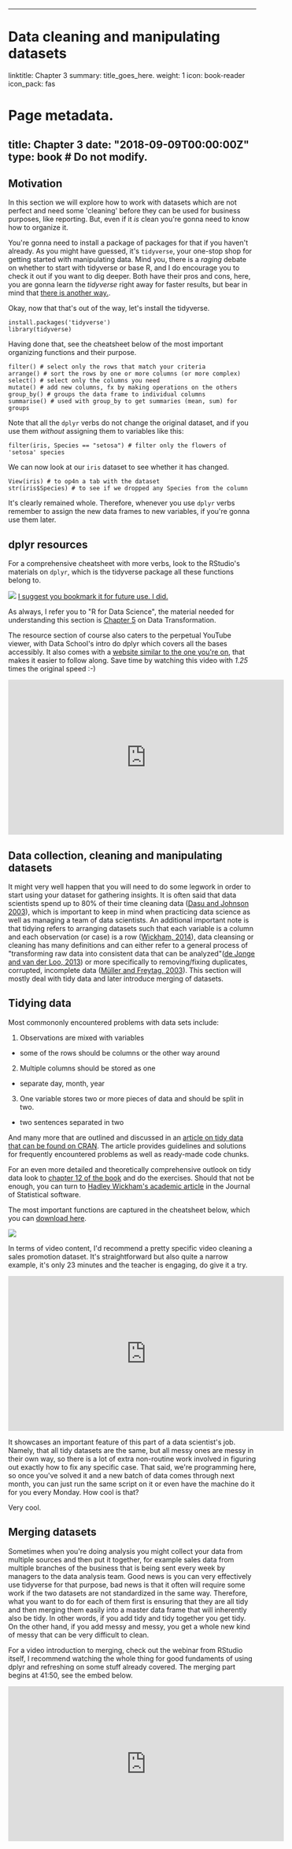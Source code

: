 
---
# Data cleaning and manipulating datasets
linktitle: Chapter 3
summary: title_goes_here.
weight: 1
icon: book-reader
icon_pack: fas

# Page metadata.
title: Chapter 3
date: "2018-09-09T00:00:00Z"
type: book  # Do not modify.
---

## Motivation

In this section we will explore how to work with datasets which are not perfect and need some 'cleaning' before they can be used for business purposes, like reporting. But, even if it _is_ clean you're gonna need to know how to organize it. 

You're gonna need to install a package of packages for that if you haven't already. As you might have guessed, it's `tidyverse`, your one-stop shop for getting started with manipulating data. Mind you, there is a _raging_ debate on whether to start with tidyverse or base R, and I do encourage you to check it out if you want to dig deeper. Both have their pros and cons, here, you are gonna learn the _tidyverse_ right away for faster results, but bear in mind that [there is another way.](https://github.com/matloff/TidyverseSkeptic).

Okay, now that that's out of the way, let's install the tidyverse.
```
install.packages('tidyverse')
library(tidyverse)
```
Having done that, see the cheatsheet below of the most important organizing functions and their purpose.
```
filter() # select only the rows that match your criteria
arrange() # sort the rows by one or more columns (or more complex)
select() # select only the columns you need
mutate() # add new columns, fx by making operations on the others
group_by() # groups the data frame to individual columns
summarise() # used with group_by to get summaries (mean, sum) for groups
```
Note that all the `dplyr` verbs do not change the original dataset, and if you use them _without_ assigning them to variables like this:
```
filter(iris, Species == "setosa") # filter only the flowers of 'setosa' species
```
We can now look at our `iris` dataset to see whether it has changed.
```
View(iris) # to op4n a tab with the dataset
str(iris$Species) # to see if we dropped any Species from the column
```
It's clearly remained whole. Therefore, whenever you use `dplyr` verbs remember to assign the new data frames to new variables, if you're gonna use them later. 


## dplyr resources

For a comprehensive cheatsheet with more verbs, look to the RStudio's materials on `dplyr`, which is the tidyverse package all these functions belong to. 

![](https://d33wubrfki0l68.cloudfront.net/db69c3d03699d395475d2ac14d64f611054fa9a4/e98f3/wp-content/uploads/2018/08/data-transformation.png)
[I suggest you bookmark it for future use. I did.](https://d33wubrfki0l68.cloudfront.net/db69c3d03699d395475d2ac14d64f611054fa9a4/e98f3/wp-content/uploads/2018/08/data-transformation.png)  

As always, I refer you to "R for Data Science", the material needed for understanding this section is [Chapter 5](https://r4ds.had.co.nz/transform.html) on Data Transformation.

The resource section of course also caters to the perpetual YouTube viewer, with Data School's intro do dplyr which covers all the bases accessibly. It also comes with a [website similar to the one you're on](https://rpubs.com/justmarkham/dplyr-tutorial), that makes it easier to follow along. Save time by watching this video with _1.25_ times the original speed :-)

<iframe width="560" height="315" src="https://www.youtube.com/embed/jWjqLW-u3hc" frameborder="0" allow="accelerometer; autoplay; encrypted-media; gyroscope; picture-in-picture" allowfullscreen></iframe>

## Data collection, cleaning and manipulating datasets
It might very well happen that you will need to do some legwork in order to start using your dataset for gathering insights. It is often said that data scientists spend up to 80% of their time cleaning data ([Dasu and Johnson 2003](https://onlinelibrary.wiley.com/doi/book/10.1002/0471448354)), which is important to keep in mind when practicing data science as well as managing a team of data scientists. An additional important note is that tidying refers to arranging datasets such that each variable is a column and each observation (or case) is a row ([Wickham, 2014](https://www.jstatsoft.org/article/view/v059i10)), data cleansing or cleaning has many definitions and can either refer to a general process of "transforming raw data into consistent data that can be analyzed"([de Jonge and van der Loo, 2013](https://cran.r-project.org/doc/contrib/de_Jonge+van_der_Loo-Introduction_to_data_cleaning_with_R.pdf)) or more specifically to removing/fixing duplicates, corrupted, incomplete data ([Müller and Freytag, 2003](http://www.dbis.informatik.hu-berlin.de/fileadmin/research/papers/techreports/2003-hub_ib_164-mueller.pdf)). This section will mostly deal with tidy data and later introduce merging of datasets. 

## Tidying data 

Most commononly encountered problems with data sets include:  

1. Observations are mixed with variables  
  + some of the rows should be columns or the other way around  
2. Multiple columns should be stored as one  
  + separate day, month, year  
3. One variable stores two or more pieces of data and should be split in two.  
  + two sentences separated in two  

And many more that are outlined and discussed in an [article on tidy data that can be found on CRAN](https://cran.r-project.org/web/packages/tidyr/vignettes/tidy-data.html). The article provides guidelines and solutions for frequently encountered problems as well as ready-made code chunks. 

For an even more detailed and theoretically comprehensive outlook on tidy data look to [chapter 12 of the book](https://r4ds.had.co.nz/tidy-data.html) and do the exercises. Should that not be enough, you can turn to [Hadley Wickham's academic article](https://www.jstatsoft.org/article/view/v059i10) in the Journal of Statistical software.

The most important functions are captured in the cheatsheet below, which you can [download here](https://rstudio.com/wp-content/uploads/2015/02/data-wrangling-cheatsheet.pdf).

![](images/Tidycheat.png)

In terms of video content, I'd recommend a pretty specific video cleaning a sales promotion dataset. It's straightforward but also quite a narrow example, it's only 23 minutes and the teacher is engaging, do give it a try.

<iframe width="560" height="315" src="https://www.youtube.com/embed/wisqb4BFmEY" frameborder="0" allow="accelerometer; autoplay; encrypted-media; gyroscope; picture-in-picture" allowfullscreen></iframe>
  
  
It showcases an important feature of this part of a data scientist's job. Namely, that all tidy datasets are the same, but all messy ones are messy in their own way, so there is a lot of extra non-routine work involved in figuring out exactly how to fix any specific case. That said, we're programming here, so once you've solved it and a new batch of data comes through next month, you can just run the same script on it or even have the machine do it for you every Monday. How cool is that? 

Very cool.

## Merging datasets

Sometimes when you're doing analysis you might collect your data from multiple sources and then put it together, for example sales data from multiple branches of the business that is being sent every week by managers to the data analysis team. Good news is you can very effectively use tidyverse for that purpose, bad news is that it often will require some work if the two datasets are not standardized in the same way. Therefore, what you want to do for each of them first is ensuring that they are all tidy and then merging them easily into a master data frame that will inherently also be tidy. In other words, if you add tidy and tidy together you get tidy. On the other hand, if you add messy and messy, you get a whole new kind of messy that can be very difficult to clean.

For a video introduction to merging, check out the webinar from RStudio itself, I recommend watching the whole thing for good fundaments of using dplyr and refreshing on some stuff already covered. The merging part begins at 41:50, see the embed below.

<iframe width="560" height="315" src="https://www.youtube.com/embed/y9KJmUGc8SE?start=2509" frameborder="0" allow="accelerometer; autoplay; encrypted-media; gyroscope; picture-in-picture" allowfullscreen></iframe>
